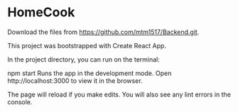 # HomeCook

Download the files from https://github.com/mtm1517/Backend.git.

This project was bootstrapped with Create React App.

In the project directory, you can run on the terminal:

npm start
Runs the app in the development mode.
Open http://localhost:3000 to view it in the browser.

The page will reload if you make edits.
You will also see any lint errors in the console.
